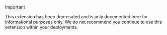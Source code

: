 > [!IMPORTANT]
> This extension has been deprecated and is only documented here for informational purposes only. We do not recommend you continue to use this extension within your deployments. 
